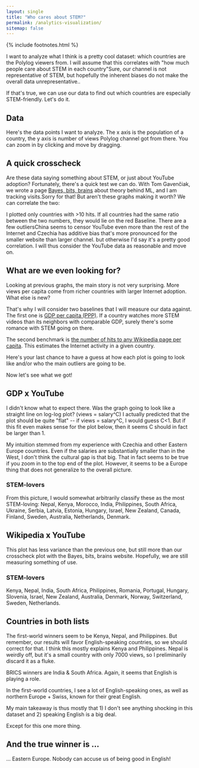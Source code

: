 ```yaml
---
layout: single
title: "Who cares about STEM?"
permalink: /analytics-visualization/
sitemap: false
---
```


{% include footnotes.html %}

I want to analyze what I think is a pretty cool dataset: which countries are the Polylog viewers from. I will assume that this correlates with "how much people care about STEM in each country"<footnote>Sure, our channel is not representative of STEM, but hopefully the inherent biases do not make the overall data unrepresentative.</footnote>. 

If that's true, we can use our data to find out which countries are especially STEM-friendly. Let's do it. 


## Data

Here's the data points I want to analyze. The x axis is the population of a country, the y axis is number of views Polylog channel got from there. You can zoom in by clicking and move by dragging. 

<div id="country-scatter-youtube"></div>

## A quick crosscheck

Are these data saying something about STEM, or just about YouTube adoption? Fortunately, there's a quick test we can do. With Tom Gavenčiak, we wrote a page [Bayes, bits, brains](https://bayesbitsbrains.github.io/) about theory behind ML, and I am tracking visits.<footnote>Sorry for that! But aren't these graphs making it worth?</footnote> We can correlate the two: 

<div id="country-scatter-correlation"></div>

I plotted only countries with >10 hits. If all countries had the same ratio between the two numbers, they would lie on the red Baseline. There are a few outliers<footnote>China seems to censor YouTube even more than the rest of the Internet and Czechia has additive bias that's more pronounced for the smaller website than larger channel.</footnote> but otherwise I'd say it's a pretty good correlation. I will thus consider the YouTube data as reasonable and move on. 

## What are we even looking for? 

Looking at previous graphs, the main story is not very surprising. More views per capita come from richer countries with larger Internet adoption. What else is new? 

That's why I will consider two baselines that I will measure our data against. The first one is [GDP per capita (PPP)](https://en.wikipedia.org/wiki/List_of_countries_by_GDP_(PPP)_per_capita). If a country watches more STEM videos than its neighbors with comparable GDP, surely there's some romance with STEM going on there. 

The second benchmark is [the number of hits to any Wikipedia page per capita](https://stats.wikimedia.org/#/all-projects/reading/page-views-by-country/). This estimates the Internet activity in a given country. 

Here's your last chance to have a guess at how each plot is going to look like and/or who the main outliers are going to be. 

Now let's see what we got!

## GDP x YouTube

I didn't know what to expect there. Was the graph going to look like a straight line on log-log plot? (views = salary^C) I actually predicted that the plot should be quite "flat" -- if views = salary^C, I would guess C<1. But if this fit even makes sense for the plot below, then it seems C should in fact be larger than 1. 

My intuition stemmed from my experience with Czechia and other Eastern Europe countries. Even if the salaries are substantially smaller than in the West, I don't think the cultural gap is that big. That in fact seems to be true if you zoom in to the top end of the plot. However, it seems to be a Europe thing that does not generalize to the overall picture. 

<div id="country-scatter-gdp-youtube"></div>

### STEM-lovers
From this picture, I would somewhat arbitrarily classify these as the most STEM-loving: Nepal, Kenya, Morocco, India, Philippines, South Africa, Ukraine, Serbia, Latvia, Estonia, Hungary, Israel, New Zealand, Canada, Finland, Sweden, Australia, Netherlands, Denmark. 


## Wikipedia x YouTube

This plot has less variance than the previous one, but still more than our crosscheck plot with the Bayes, bits, brains website. Hopefully, we are still measuring something of use. 

<div id="country-scatter-per-capita"></div>

### STEM-lovers
Kenya, Nepal, India, South Africa, Philippines, Romania, Portugal, Hungary, Slovenia, Israel, New Zealand, Australia, Denmark, Norway, Switzerland, Sweden, Netherlands. 

## Countries in both lists

The first-world winners seem to be Kenya, Nepal, and Philippines. But remember, our results will favor English-speaking countries, so we should correct for that. I think this mostly explains Kenya and Philippines. Nepal is weirdly off, but it's a small country with only 7000 views, so I preliminarily discard it as a fluke. 

BRICS winners are India & South Africa. Again, it seems that English is playing a role. 

In the first-world countries, I see a lot of English-speaking ones, as well as northern Europe + Swiss, known for their great English. 

My main takeaway is thus mostly that 1) I don't see anything shocking in this dataset and 2) speaking English is a big deal. 

Except for this one more thing. 

## And the true winner is ...

... Eastern Europe. Nobody can accuse us of being good in English!





<script type="module" src="/widgets/dist/country-scatter.js"></script>
